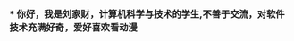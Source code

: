 ### * 你好，我是刘家财，计算机科学与技术的学生,不善于交流，对软件技术充满好奇，爱好喜欢看动漫 

<!--
**ableisno/ableisno** is a ✨ _special_ ✨ repository because its `README.md` (this file) appears on your GitHub profile.

Here are some ideas to get you started:

- 🔭 I’m currently working on ...
- 🌱 I’m currently learning ...
- 👯 I’m looking to collaborate on ...
- 🤔 I’m looking for help with ...
- 💬 Ask me about ...
- 📫 How to reach me: ...
- 😄 Pronouns: ...
- ⚡ Fun fact: ...
-->
